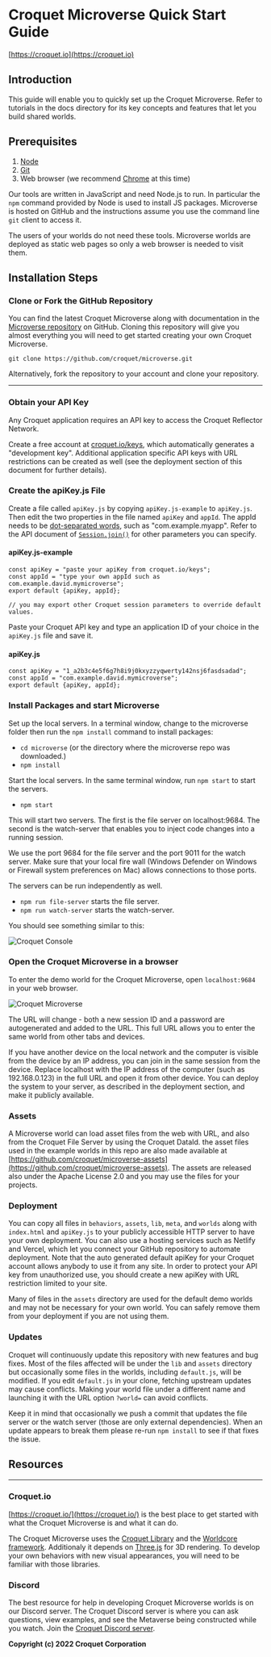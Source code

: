 # Croquet Microverse Quick Start Guide

[https://croquet.io](https://croquet.io)

## Introduction

This guide will enable you to quickly set up the Croquet Microverse. Refer to tutorials in the docs directory for its key concepts and features that let you build shared worlds.

## Prerequisites

1. [Node](https://nodejs.org/)
2. [Git](https://git-scm.com)
3. Web browser (we recommend [Chrome](https://chrome.google.com/) at this time)

Our tools are written in JavaScript and need Node.js to run. In particular the `npm` command provided by Node is used to install JS packages. Microverse is hosted on GitHub and the instructions assume you use the command line `git` client to access it.

The users of your worlds do not need these tools. Microverse worlds are deployed as static web pages so only a web browser is needed to visit them.

## Installation Steps

### Clone or Fork the GitHub Repository

You can find the latest Croquet Microverse  along with documentation in the [Microverse repository](https://github.com/croquet/microverse) on GitHub. Cloning this repository will give you almost everything you will need to get started creating your own Croquet Microverse.

`git clone https://github.com/croquet/microverse.git`

Alternatively, fork the repository to your account and clone your repository.

---
### Obtain your API Key

Any Croquet application requires an API key to access the Croquet Reflector Network.

Create a free account at [croquet.io/keys](https://croquet.io/keys/), which automatically generates a "development key". Additional application specific API keys with URL restrictions can be created as well (see the deployment section of this document for further details).

### Create the apiKey.js File
Create a file called `apiKey.js` by copying `apiKey.js-example` to `apiKey.js`. Then edit the two properties in the file named `apiKey` and `appId`. The appId needs to be [dot-separated words](https://developer.android.com/studio/build/application-id), such as "com.example.myapp". Refer to the API document of [`Session.join()`](https://croquet.io/docs/croquet/Session.html#.join) for other parameters you can specify.

#### apiKey.js-example

```
const apiKey = "paste your apiKey from croquet.io/keys";
const appId = "type your own appId such as com.example.david.mymicroverse";
export default {apiKey, appId};

// you may export other Croquet session parameters to override default values.
```

Paste your Croquet API key and type an application ID of your choice in the `apiKey.js` file and save it.

#### apiKey.js
```
const apiKey = "1_a2b3c4e5f6g7h8i9j0kxyzzyqwerty142nsj6fasdsadad";
const appId = "com.example.david.mymicroverse";
export default {apiKey, appId};
```

### Install Packages and start Microverse

Set up the local servers. In a terminal window, change to the microverse folder then run the `npm install` command to install packages:
* `cd microverse` (or the directory where the microverse repo was downloaded.)
* `npm install`

Start the local servers.  In the same terminal window, run `npm start` to start the servers.
* `npm start`

This will start two servers. The first is the file server on localhost:9684. The second is the watch-server that enables you to inject code changes into a running session.

We use the port 9684 for the file server and the port 9011 for the watch server. Make sure that your local fire wall (Windows Defender on Windows or Firewall system preferences on Mac) allows connections to those ports.

The servers can be run independently as well.
* `npm run file-server` starts the file server.
* `npm run watch-server` starts the watch-server.

You should see something similar to this:

![Croquet Console](./assets/console.png)

### Open the Croquet Microverse in a browser

To enter the demo world for the Croquet Microverse, open `localhost:9684` in your web browser.

![Croquet Microverse](./assets/CroquetMicroverseBrowser.png)

The URL will change - both a new session ID and a password are autogenerated and added to the URL. This full URL allows you to enter the same world from other tabs and devices.

If you have another device on the local network and the computer is visible from the device by an IP address, you can join in the same session from the device. Replace localhost with the IP address of the computer (such as 192.168.0.123) in the full URL and open it from other device. You can deploy the system to your server, as described in the deployment section, and make it publicly available.

### Assets

A Microverse world can load asset files from the web with URL, and also from the Croquet File Server by using the Croquet DataId. the asset files used in the example worlds in this repo are also made available at [https://github.com/croquet/microverse-assets](https://github.com/croquet/microverse-assets). The assets are released also under the Apache License 2.0 and you may use the files for your projects.

### Deployment

You can copy all files in `behaviors`, `assets`, `lib`, `meta`, and `worlds` along with `index.html` and `apiKey.js` to your publicly accessible HTTP server to have your own deployment. You can also use a hosting services such as Netlify and Vercel, which let you connect your GitHub repository to automate deployment. Note that the auto generated default apiKey for your Croquet account allows anybody to use it from any site.  In order to protect your API key from unauthorized use, you should create a new apiKey with URL restriction limited to your site.

Many of files in the `assets` directory are used for the default demo worlds and may not be necessary for your own world.  You can safely remove them from your deployment if you are not using them.

### Updates

Croquet will continuously update this repository with new features and bug fixes. Most of the files affected will be under the `lib` and `assets` directory but occasionally some files in the worlds, including `default.js`, will be modified. If you edit `default.js` in your clone, fetching upstream updates may cause conflicts. Making your world file under a different name and launching it with the URL option `?world=` can avoid conflicts.

Keep it in mind that occasionally we push a commit that updates the file server or the watch server (those are only external dependencies). When an update appears to break them please re-run `npm install` to see if that fixes the issue.

## Resources
---

### Croquet.io
[https://croquet.io/](https://croquet.io/) is the best place to get started with what the Croquet Microverse is and what it can do.

The Croquet Microverse uses the [Croquet Library](https://croquet.io/docs/croquet) and the [Worldcore framework](https://croquet.io/docs/worldcore). Additionaly it depends on [Three.js](https://threejs.org/) for 3D rendering. To develop your own behaviors with new visual appearances, you will need to be familiar with those libraries.

### Discord

The best resource for help in developing Croquet Microverse worlds is on our Discord server. The Croquet Discord server is where you can ask questions, view examples, and see the Metaverse being constructed while you watch. Join the [Croquet Discord server](https://discord.gg/9U9MKSbJXS).

**Copyright (c) 2022 Croquet Corporation**
